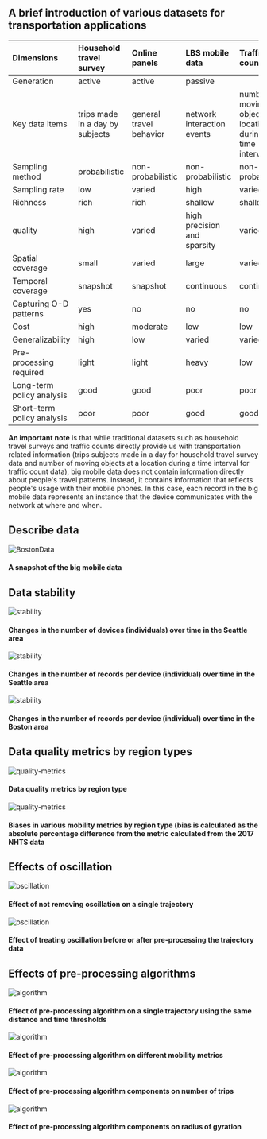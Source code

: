 ## A brief introduction of various datasets for transportation applications


| Dimensions      | Household travel survey | Online panels | LBS mobile data | Traffic counts | Smart card data |
| :---        |    :----   |  :--- |   :--- |  :---  | :--- |
| Generation      | active | active   | passive |
| Key data items  | trips made in a day by subjects | general travel behavior  | network interaction events| number of moving objects at a location during a time interval | a tap in the system |
| Sampling method | probabilistic | non-probabilistic | non-probabilistic | non-probabilistic | non-probabilistic |
| Sampling rate | low | varied | high | varied | high |
| Richness | rich | rich | shallow | shallow | shallow |
| quality | high | varied | high precision and sparsity | varied | varied |
| Spatial coverage | small | varied | large | varied | varied |
| Temporal coverage | snapshot | snapshot | continuous | continuous | continuous |
| Capturing O-D patterns | yes | no | no | no | yes |
| Cost | high | moderate | low | low | low |
| Generalizability | high | low | varied | varied | varied |
| Pre-processing required | light | light | heavy | low | varied |
| Long-term policy analysis | good | good | poor | poor | poor |
| Short-term  policy analysis | poor | poor | good | good | good |

**An important note** is that while traditional datasets such as  household travel surveys and traffic counts directly provide us with transportation related information (trips subjects made in a day for household travel survey data and number of moving objects at a location during a time interval for traffic count data), big mobile data does not contain information directly about people's travel patterns. Instead, it contains information that reflects people's usage with their mobile phones. In this case, each record in the big mobile data represents an instance that the device communicates with the network at where and when. 


## Describe data

![BostonData](https://github.com/bigdata4mobility/bigdata4mobility.github.io/blob/main/assets/describe-data-boston.png)
#### A snapshot of the big mobile data

## Data stability
![stability](https://github.com/bigdata4mobility/bigdata4mobility.github.io/blob/main/assets/data-stability-seattle.jpg)
#### Changes in the number of devices (individuals) over time in the Seattle area

![stability](https://github.com/bigdata4mobility/bigdata4mobility.github.io/blob/main/assets/data-stability-seattle2.jpg)
#### Changes in the number of records per device (individual) over time in the Seattle area

![stability](https://github.com/bigdata4mobility/bigdata4mobility.github.io/blob/main/assets/data-stability-boston.png)
#### Changes in the number of records per device (individual) over time in the Boston area

## Data quality metrics by region types
![quality-metrics](https://github.com/bigdata4mobility/bigdata4mobility.github.io/blob/main/assets/data-quality-metrics-by-region-type.png)
#### Data quality metrics by region type

![quality-metrics](https://github.com/bigdata4mobility/bigdata4mobility.github.io/blob/main/assets/biases-in-mobility-metric-by-region-type.png)
#### Biases in various mobility metrics by region type (bias is calculated as the absolute percentage difference from the metric calculated from the 2017 NHTS data

## Effects of oscillation
![oscillation](https://github.com/bigdata4mobility/bigdata4mobility.github.io/blob/main/assets/effect-of-oscillation.png)
#### Effect of not removing oscillation on a single trajectory

![oscillation](https://github.com/bigdata4mobility/bigdata4mobility.github.io/blob/main/assets/effect-of-pre-or-post-oscillation-treatment.jpg)
#### Effect of treating oscillation before or after pre-processing the trajectory data

## Effects of pre-processing algorithms
![algorithm](https://github.com/bigdata4mobility/bigdata4mobility.github.io/blob/main/assets/effect-of-algorithm.png)
#### Effect of pre-processing algorithm on a single trajectory using the same distance and time thresholds

![algorithm](https://github.com/bigdata4mobility/bigdata4mobility.github.io/blob/main/assets/effect-of-algorithm-on-mobility-metric.png)
#### Effect of pre-processing algorithm on different mobility metrics

![algorithm](https://github.com/bigdata4mobility/bigdata4mobility.github.io/blob/main/assets/effect-of-algorithm-components-on-trips.jpg)
#### Effect of pre-processing algorithm components on number of trips

![algorithm](https://github.com/bigdata4mobility/bigdata4mobility.github.io/blob/main/assets/effect-of-algorithm-components-on-ROG.jpg)
#### Effect of pre-processing algorithm components on radius of gyration